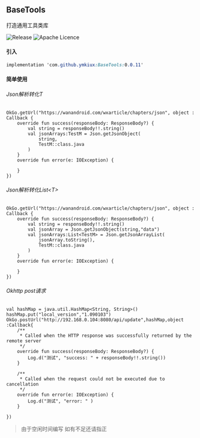 ## BaseTools

打造通用工具类库

![Release](https://jitpack.io/v/ymkiux/tools.svg) ![Apache Licence](http://img.shields.io/badge/license-Apache2.0-ff6600.svg)

#### 引入

```css
implementation 'com.github.ymkiux:BaseTools:0.0.11'
```

#### 简单使用

###### Json解析转化T

```
OkGo.getUrl("https://wanandroid.com/wxarticle/chapters/json", object : Callback {
    override fun success(responseBody: ResponseBody?) {
        val string = responseBody!!.string()
        val jsonArrays:TestM = Json.getJsonObject(
            string,
            TestM::class.java
        )
    }
    override fun error(e: IOException) {

    }
})
```

###### Json解析转化List\<T\>

```
OkGo.getUrl("https://wanandroid.com/wxarticle/chapters/json", object : Callback {
    override fun success(responseBody: ResponseBody?) {
        val string = responseBody!!.string()
        val jsonArray = Json.getJsonObject(string,"data")
        val jsonArrays:List<TestM> = Json.getJsonArrayList(
            jsonArray.toString(),
            TestM::class.java
        )
    }
    override fun error(e: IOException) {

    }
})
```

###### Okhttp post请求

```
val hashMap = java.util.HashMap<String, String>()
hashMap.put("local_version","1.090103")
OkGo.postUrl("http://192.168.0.104:8080/api/update",hashMap,object :Callback{
    /**
     * Called when the HTTP response was successfully returned by the remote server
     */
    override fun success(responseBody: ResponseBody?) {
        Log.d("测试", "success: " + responseBody!!.string())
    }

    /**
     * Called when the request could not be executed due to cancellation
     */
    override fun error(e: IOException) {
        Log.d("测试", "error: " )
    }

})
```

> 由于空闲时间编写 如有不足还请指正
